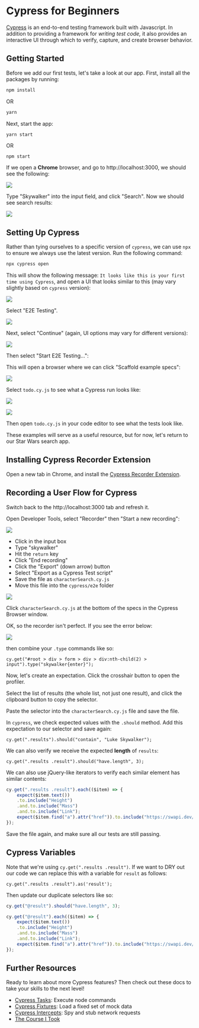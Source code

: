 # Cypress for Beginners

[Cypress](https://www.cypress.io/) is an end-to-end testing framework built with Javascript. In addition to providing a framework for *writing test code,* it also provides an interactive UI through which to verify, capture, and create browser behavior.

## Getting Started

Before we add our first tests, let's take a look at our app. First, install all the packages by running:

```sh
npm install
```

OR

```sh
yarn
```

Next, start the app:

```
yarn start
```

OR

```sh
npm start
```

If we open a **Chrome** browser, and go to http://localhost:3000, we should see the following:

![](assets/appBlank.png)

Type "Skywalker" into the input field, and click "Search". Now we should see search results:

![](assets/searchResults.png)

## Setting Up Cypress

Rather than tying ourselves to a specific version of `cypress`, we can use `npx` to ensure we always use the latest version. Run the following command:

```sh
npx cypress open
```

This will show the following message: `It looks like this is your first time using Cypress`, and open a UI that looks similar to this (may vary slightly based on `cypress` version):

![](assets/cypressUI1.png)

Select "E2E Testing".

![](assets/cypressUI2.png)

Next, select "Continue" (again, UI options may vary for different versions):

![](assets/cypressUI3.png)

Then select "Start E2E Testing...":

This will open a browser where we can click "Scaffold example specs":

![](assets/cypressUI4.png)

Select `todo.cy.js` to see what a Cypress run looks like:

![](assets/cypressUI5.png)

![](assets/cypressUI6.png)

Then open `todo.cy.js` in your code editor to see what the tests look like.

These examples will serve as a useful resource, but for now, let's return to our Star Wars search app.

## Installing Cypress Recorder Extension

Open a new tab in Chrome, and install the [Cypress Recorder Extension](https://chrome.google.com/webstore/detail/cypress-recorder/glcapdcacdfkokcmicllhcjigeodacab?hl=en-US).

## Recording a User Flow for Cypress

Switch back to the http://localhost:3000 tab and refresh it.

Open Developer Tools, select "Recorder" then "Start a new recording":

![](assets/recorder1.png)

- Click in the input box
- Type "skywalker"
- Hit the `return` key
- Click "End recording"
- Click the "Export" (down arrow) button
- Select "Export as a Cypress Test script"
- Save the file as `characterSearch.cy.js`
- Move this file into the `cypress/e2e` folder

![](assets/recorder2.png)

Click `characterSearch.cy.js` at the bottom of the specs in the Cypress Browser window.

OK, so the recorder isn't perfect. If you see the error below:

![](assets/characterSearchError.png)

then combine your `.type` commands like so:

`cy.get("#root > div > form > div > div:nth-child(2) > input").type("skywalker{enter}");`

Now, let's create an expectation. Click the crosshair button to open the profiler.

Select the list of results (the whole list, not just one result), and click the clipboard button to copy the selector.

Paste the selector into the `characterSearch.cy.js` file and save the file.

In `cypress`, we check expected values with the `.should` method. Add this expectation to our selector and save again:

`cy.get(".results").should("contain", "Luke Skywalker");`

We can also verify we receive the expected **length** of `results`:

`cy.get(".results .result").should("have.length", 3);`

We can also use jQuery-like iterators to verify each similar element has similar contents:

```js
cy.get(".results .result").each(($item) => {
    expect($item.text())
    .to.include("Height")
    .and.to.include("Mass")
    .and.to.include("Link");
    expect($item.find("a").attr("href")).to.include("https://swapi.dev/api/people/");
});
```

Save the file again, and make sure all our tests are still passing.

## Cypress Variables

Note that we're using `cy.get(".results .result")`. If we want to DRY out our code we can replace this with a variable for `result` as follows:

`cy.get(".results .result").as('result');`

Then update our duplicate selectors like so:

```js
cy.get("@result").should("have.length", 3);

cy.get("@result").each(($item) => {
    expect($item.text())
    .to.include("Height")
    .and.to.include("Mass")
    .and.to.include("Link");
    expect($item.find("a").attr("href")).to.include("https://swapi.dev/api/people/");
});
```

## Further Resources

Ready to learn about more Cypress features? Then check out these docs to take your skills to the next level!

- [Cypress Tasks](https://docs.cypress.io/api/commands/task): Execute node commands
- [Cypress Fixtures](https://docs.cypress.io/api/commands/fixture): Load a fixed set of mock data
- [Cypress Intercepts](https://docs.cypress.io/api/commands/intercept): Spy and stub network requests
- [The Course I Took](https://frontendmasters.com/courses/cypress/)